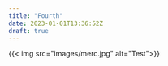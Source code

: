 ```yaml
---
title: "Fourth"
date: 2023-01-01T13:36:52Z
draft: true
---
```


{{< img src="images/merc.jpg" alt="Test">}}


